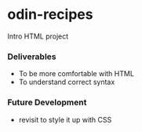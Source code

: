 # odin-recipes
Intro HTML project

### Deliverables
* To be more comfortable with HTML 
* To understand correct syntax

### Future Development
* revisit to style it up with CSS




